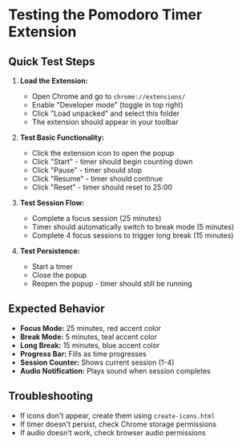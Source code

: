 # Testing the Pomodoro Timer Extension

## Quick Test Steps

1. **Load the Extension:**

   - Open Chrome and go to `chrome://extensions/`
   - Enable "Developer mode" (toggle in top right)
   - Click "Load unpacked" and select this folder
   - The extension should appear in your toolbar

2. **Test Basic Functionality:**

   - Click the extension icon to open the popup
   - Click "Start" - timer should begin counting down
   - Click "Pause" - timer should stop
   - Click "Resume" - timer should continue
   - Click "Reset" - timer should reset to 25:00

3. **Test Session Flow:**

   - Complete a focus session (25 minutes)
   - Timer should automatically switch to break mode (5 minutes)
   - Complete 4 focus sessions to trigger long break (15 minutes)

4. **Test Persistence:**
   - Start a timer
   - Close the popup
   - Reopen the popup - timer should still be running

## Expected Behavior

- **Focus Mode:** 25 minutes, red accent color
- **Break Mode:** 5 minutes, teal accent color
- **Long Break:** 15 minutes, blue accent color
- **Progress Bar:** Fills as time progresses
- **Session Counter:** Shows current session (1-4)
- **Audio Notification:** Plays sound when session completes

## Troubleshooting

- If icons don't appear, create them using `create-icons.html`
- If timer doesn't persist, check Chrome storage permissions
- If audio doesn't work, check browser audio permissions
